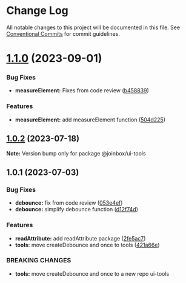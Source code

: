 # Change Log

All notable changes to this project will be documented in this file.
See [Conventional Commits](https://conventionalcommits.org) for commit guidelines.

# [1.1.0](https://github.com/joinbox/ui-components/compare/@joinbox/ui-tools@1.0.2...@joinbox/ui-tools@1.1.0) (2023-09-01)


### Bug Fixes

* **measureElement:** Fixes from code review ([b458839](https://github.com/joinbox/ui-components/commit/b4588398ef56751f43d44124803a6cd0e01485b7))


### Features

* **measureElement:** add measureElement function ([504d225](https://github.com/joinbox/ui-components/commit/504d225ef0a01438512218c4ca0065b2c6e8b82f))





## [1.0.2](https://github.com/joinbox/ui-components/compare/@joinbox/ui-tools@1.0.1...@joinbox/ui-tools@1.0.2) (2023-07-18)

**Note:** Version bump only for package @joinbox/ui-tools





## 1.0.1 (2023-07-03)


### Bug Fixes

* **debounce:** fix from code review ([053e4ef](https://github.com/joinbox/ui-components/commit/053e4efc036a2a7df59aa100b87be4aefdb4097f))
* **debounce:** simplify debounce function ([d12f74d](https://github.com/joinbox/ui-components/commit/d12f74d7c0fc7ca77f0873c59caffd175769d149))


### Features

* **readAttribute:** add readAttribute package ([2fe5ac7](https://github.com/joinbox/ui-components/commit/2fe5ac7ff21896b1a5bcb0f86af83e582d81d1a5))
* **tools:** move createDebounce and once to tools ([421a66e](https://github.com/joinbox/ui-components/commit/421a66ee43154be4980aabbdc39f198532ab246c))


### BREAKING CHANGES

* **tools:** move createDebounce and once to a new repo ui-tools
